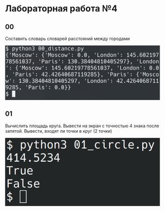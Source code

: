 # Лабораторная работа №4
## 00
Составить словарь словарей расстояний между городами

![Снимок экрана](screens/00.png)

## 01
Вычислить площадь круга. Вывести на экран с точностью 4 знака после запятой. Вывести, входят ли точки в круг (2 точки)

![Снимок экрана](screens/01.png)
